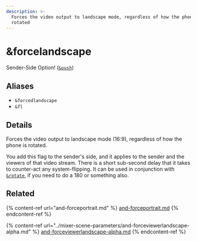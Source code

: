 ```yaml
---
description: >-
  Forces the video output to landscape mode, regardless of how the phone is
  rotated
---
```


# \&forcelandscape

Sender-Side Option! ([`&push`](../../source-settings/push.md))

## Aliases

* `&forcedlandscape`
* `&fl`

## Details

Forces the video output to landscape mode (16:9), regardless of how the phone is rotated.

You add this flag to the sender's side, and it applies to the sender and the viewers of that video stream. There is a short sub-second delay that it takes to counter-act any system-flipping. It can be used in conjunction with [`&rotate`](../design-parameters/and-rotate.md), if you need to do a 180 or something also.

## Related

{% content-ref url="and-forceportrait.md" %}
[and-forceportrait.md](and-forceportrait.md)
{% endcontent-ref %}

{% content-ref url="../mixer-scene-parameters/and-forceviewerlandscape-alpha.md" %}
[and-forceviewerlandscape-alpha.md](../mixer-scene-parameters/and-forceviewerlandscape-alpha.md)
{% endcontent-ref %}
